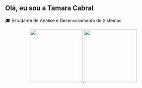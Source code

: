 ## Olá, eu sou a Tamara Cabral

🎓 Estudante de Análise e Desenvolvimento de Sistemas

<div align="center">
  <a href="https://github.com/tamaracabral">
  <img height="170em" src="https://github-readme-stats.vercel.app/api?username=tamaracabral&show_icons=true&theme=dark&include_all_commits=true&count_private=true"/>
  <img height="170em" src="https://github-readme-stats.vercel.app/api/top-langs/?username=tamaracabral&layout=compact&langs_count=7&theme=dark"/>
</div>
